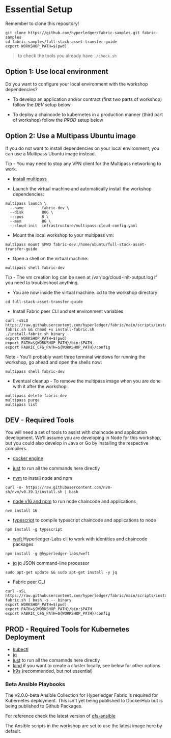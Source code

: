 # Essential Setup

Remember to clone this repository!

```shell
git clone https://github.com/hyperledger/fabric-samples.git fabric-samples
cd fabric-samples/full-stack-asset-transfer-guide
export WORKSHOP_PATH=$(pwd)
```

> to check the tools you already have  `./check.sh`

## Option 1: Use local environment

Do you want to configure your local environment with the workshop dependencies?

- To develop an application and/or contract (first two parts of workshop) follow the *DEV* setup below

- To deploy a chaincode to kubernetes in a production manner (third part of workshop) follow the *PROD* setup below

## Option 2: Use a Multipass Ubuntu image

If you do not want to install dependencies on your local environment, you can use a Multipass Ubuntu image instead.

Tip - You may need to stop any VPN client for the Multipass networking to work.

- [Install multipass](https://multipass.run/install)

- Launch the virtual machine and automatically install the workshop dependencies:

```shell
multipass launch \
  --name        fabric-dev \
  --disk        80G \
  --cpus        8 \
  --mem         8G \
  --cloud-init  infrastructure/multipass-cloud-config.yaml
```

- Mount the local workshop to your multipass vm:

```shell
multipass mount $PWD fabric-dev:/home/ubuntu/full-stack-asset-transfer-guide
```

- Open a shell on the virtual machine:

```shell
multipass shell fabric-dev
```

Tip - The vm creation log can be seen at /var/log/cloud-init-output.log if you need to troubleshoot anything.

- You are now inside the virtual machine. cd to the workshop directory:

```shell
cd full-stack-asset-transfer-guide
```

- Install Fabric peer CLI and set environment variables
```shell
curl -sSLO https://raw.githubusercontent.com/hyperledger/fabric/main/scripts/install-fabric.sh && chmod +x install-fabric.sh
./install-fabric.sh binary
export WORKSHOP_PATH=$(pwd)
export PATH=${WORKSHOP_PATH}/bin:$PATH
export FABRIC_CFG_PATH=${WORKSHOP_PATH}/config
```

Note - You'll probably want three terminal windows for running the workshop, go ahead and open the shells now:

```shell
multipass shell fabric-dev
```

- Eventual cleanup - To remove the multipass image when you are done with it after the workshop:
```shell
multipass delete fabric-dev
multipass purge
multipass list
```

## DEV - Required Tools

You will need a set of tools to assist with chaincode and application development.
We'll assume you are developing in Node for this workshop, but you could also develop in Java or Go by installing the respective compilers.

- [docker engine](https://docs.docker.com/engine/install/)

- [just](https://github.com/casey/just#installation) to run all the commands here directly

- [nvm](https://github.com/nvm-sh/nvm#installing-and-updating) to install node and npm
```shell
curl -o- https://raw.githubusercontent.com/nvm-sh/nvm/v0.39.1/install.sh | bash
```

- [node v16 and npm](https://github.com/nvm-sh/nvm#usage) to run node chaincode and applications
```shell
nvm install 16
```

- [typescript](https://www.typescriptlang.org/download) to compile typescript chaincode and applications to node
```shell
npm install -g typescript
```

- [weft ](https://www.npmjs.com/package/@hyperledger-labs/weft) Hyperledger-Labs cli to work with identities and chaincode packages
```shell
npm install -g @hyperledger-labs/weft
```

- [jq](https://stedolan.github.io/jq/) jq JSON command-line processor
```shell
sudo apt-get update && sudo apt-get install -y jq
```

- Fabric peer CLI
```shell
curl -sSL https://raw.githubusercontent.com/hyperledger/fabric/main/scripts/install-fabric.sh | bash -s -- binary
export WORKSHOP_PATH=$(pwd)
export PATH=${WORKSHOP_PATH}/bin:$PATH
export FABRIC_CFG_PATH=${WORKSHOP_PATH}/config
```

## PROD - Required Tools for Kubernetes Deployment

- [kubectl](https://kubernetes.io/docs/tasks/tools/)
- [jq](https://stedolan.github.io/jq/)
- [just](https://github.com/casey/just#installation) to run all the comamnds here directly
- [kind](https://kind.sigs.k8s.io/) if you want to create a cluster locally, see below for other options
- [k9s](https://k9scli.io) (recommended, but not essential)

### Beta Ansible Playbooks

The v2.0.0-beta Ansible Collection for Hyperledger Fabric is required for Kubernetes deployment. This isn't yet being published to DockerHub but is being published to Github Packages.

For reference check the latest version of [ofs-ansible](https://github.com/IBM-Blockchain/ansible-collection/pkgs/container/ofs-ansibe)

The Ansible scripts in the workshop are set to use the latest image here by default.
